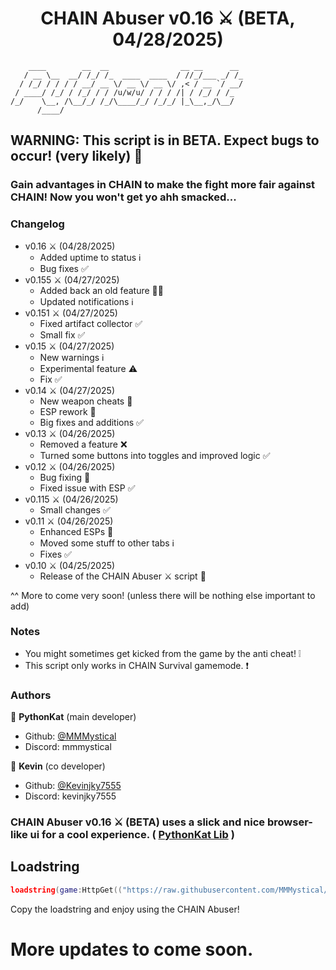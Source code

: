 <h1 align="center">CHAIN Abuser v0.16 ⚔️ (BETA, 04/28/2025)</h1>

```
    ____        __  __                __ __      __ 
   / __ \__  __/ /_/ /_  ____  ____  / //_/___ _/ /_
  / /_/ / / / / __/ __ \/ __ \/ __ \/ ,< / __ `/ __/
 / ____/ /_/ / /_/ / / /u/w/u/ / / / /| / /_/ / /_  
/_/    \__, /\__/_/ /_/\____/_/ /_/_/ |_\__,_/\__/  
      /____/                                        
```

## WARNING: This script is in BETA. Expect bugs to occur! (very likely) 🔨

### Gain advantages in CHAIN to make the fight more fair against CHAIN! Now you won't get yo ahh smacked...

### Changelog
- v0.16 ⚔️ (04/28/2025)
  - Added uptime to status ℹ️
  - Bug fixes ✅
- v0.155 ⚔️ (04/27/2025)
  - Added back an old feature 🔧✅
  - Updated notifications ℹ️
- v0.151 ⚔️ (04/27/2025)
  - Fixed artifact collector ✅
  - Small fix ✅
- v0.15 ⚔️ (04/27/2025)
  - New warnings ℹ️
  - Experimental feature ⚠️
  - Fix ✅
- v0.14 ⚔️ (04/27/2025)
  - New weapon cheats 🏹
  - ESP rework 🔧
  - Big fixes and additions ✅
- v0.13 ⚔️ (04/26/2025)
  - Removed a feature ❌
  - Turned some buttons into toggles and improved logic ✅
- v0.12 ⚔️ (04/26/2025)
  - Bug fixing 🔧
  - Fixed issue with ESP ✅
- v0.115 ⚔️ (04/26/2025)
  - Small changes ✅
- v0.11 ⚔️ (04/26/2025)
  - Enhanced ESPs 🔧
  - Moved some stuff to other tabs ℹ️
  - Fixes ✅
- v0.10 ⚔️ (04/25/2025)
  - Release of the CHAIN Abuser ⚔️ script 🔨

^^ More to come very soon! (unless there will be nothing else important to add)

### Notes
- You might sometimes get kicked from the game by the anti cheat! ❕
- This script only works in CHAIN Survival gamemode. ❗

### Authors

👤 **PythonKat** (main developer)

* Github: [@MMMystical](https://github.com/MMMystical)
* Discord: mmmystical

👤 **Kevin** (co developer)

* Github: [@Kevinjky7555](https://github.com/Kevinjky7555)
* Discord: kevinjky7555

### CHAIN Abuser v0.16 ⚔️ (BETA) uses a slick and nice browser-like ui for a cool experience. ( [PythonKat Lib](https://github.com/MMMystical/PythonKat-Lib/tree/main) )

## Loadstring
```lua
loadstring(game:HttpGet(("https://raw.githubusercontent.com/MMMystical/PythonKatScripts/refs/heads/main/CHAIN%20Abuser/src.lua")))()
```

Copy the loadstring and enjoy using the CHAIN Abuser!

# More updates to come soon.
